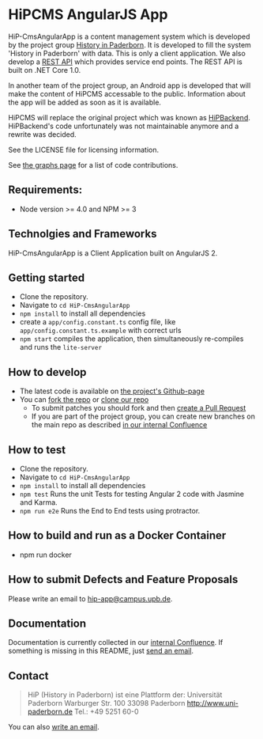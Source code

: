 HiPCMS AngularJS App
======

HiP-CmsAngularApp is a content management system which is developed by the project group [History in 
Paderborn](http://is.uni-paderborn.de/fachgebiete/fg-engels/lehre/ss15/hip-app/pg-hip-app.html).
It is developed to fill the system 'History in Paderborn' with data. This is only a client application. We 
also develop a [REST API](https://github.com/HiP-App/HiP-CmsWebApi) which provides service end points. The REST API is built on .NET Core 1.0.

In another team of the project group, an Android app is developed that will 
make the content of HiPCMS accessable to the public. Information about the app 
will be added as soon as it is available.

HiPCMS will replace the original project which was known as [HiPBackend](https://hip.upb.de/).
HiPBackend's code unfortunately was not maintainable anymore and a rewrite was decided. 

See the LICENSE file for licensing information.

See [the graphs page](https://github.com/HiP-App/HiP-CmsAngularApp/graphs/contributors) 
for a list of code contributions.

## Requirements:

 * Node version >= 4.0 and NPM >= 3
 

## Technolgies and Frameworks

HiP-CmsAngularApp is a Client Application built on AngularJS 2.


## Getting started

 * Clone the repository.
 * Navigate to `cd HiP-CmsAngularApp`
 * `npm install` to install all dependencies
 * create a `app/config.constant.ts` config file, like `app/config.constant.ts.example` with correct urls
 * `npm start` compiles the application, then simultaneously re-compiles and runs the `lite-server`


## How to develop

 * The latest code is available on [the project's Github-page](https://github.com/HiP-App/HiP-CmsAngularApp/)
 * You can [fork the repo](https://help.github.com/articles/fork-a-repo/) or [clone our repo](https://help.github.com/articles/cloning-a-repository/)
   * To submit patches you should fork and then [create a Pull Request](https://help.github.com/articles/using-pull-requests/)
   * If you are part of the project group, you can create new branches on the main repo as described [in our internal
     Confluence](http://atlassian-hip.cs.upb.de:8090/display/DCS/Conventions+for+git)


## How to test

 * Clone the repository.
 * Navigate to `cd HiP-CmsAngularApp`
 * `npm install` to install all dependencies
 * `npm test` Runs the unit Tests for testing Angular 2 code with Jasmine and Karma.
 * `npm run e2e` Runs the End to End tests using protractor.

## How to build and run as a Docker Container

 * npm run docker

## How to submit Defects and Feature Proposals

Please write an email to [hip-app@campus.upb.de](mailto:hip-app@campus.upb.de).

## Documentation

Documentation is currently collected in our [internal Confluence](http://atlassian-hip.cs.upb.de:8090/dashboard.action). If something is missing in 
this README, just [send an email](mailto:hip-app@campus.upb.de).


## Contact

> HiP (History in Paderborn) ist eine Plattform der:
> Universität Paderborn
> Warburger Str. 100
> 33098 Paderborn
> http://www.uni-paderborn.de
> Tel.: +49 5251 60-0

You can also [write an email](mailto:hip-app@campus.upb.de).
